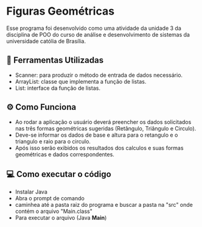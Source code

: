 # Figuras Geométricas

Esse programa foi desenvolvido como uma atividade da unidade 3 da disciplina de POO do curso de análise e desenvolvimento de sistemas da universidade católia de Brasília.


## 🔧 Ferramentas Utilizadas

-   Scanner: para produzir o método de entrada de dados necessário.
-   ArrayList: classe que implementa a função de listas.
-   List: interface da função de listas.

## ⚙️ Como Funciona

-   Ao rodar a aplicação o usuário deverá preencher os dados solicitados nas três formas geométricas sugeridas (Retângulo, Triângulo e Circulo).
-   Deve-se informar os dados de base e altura para o retangulo e o triangulo e raio para o circulo.
-   Após isso serão exibidos os resultados dos calculos e suas formas geométricas e dados correspondentes.

## 💻 Como executar o código

- Instalar Java 
- Abra o prompt de comando
- caminhea até a pasta raiz do programa e buscar a pasta na "src" onde contém o arquivo "Main.class"
- Para executar o arquivo  (Java **Main**)

